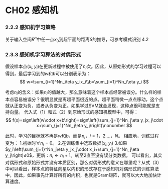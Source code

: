 # CH02 感知机
### 2.2.2 感知机学习策略 

关于输入空间$R^n$中任一点$x_0$到超平面的距离$S$的推导，可参考模式识别 4.2

### 2.3.3 感知机学习算法的对偶形式

假设样本点$(x_i,y_i)$在更新过程中被使用了$n_i$次。因此，从原始形式的学习过程可以得到，最后学习到的$w$和$b$可以分别表示为：
$$
w=\sum_{i=1}^Nn_i\eta y_ix_i\\b=\sum_{i=1}^Nn_i\eta y_i
$$


考虑$n_i$的含义：如果$n_i$的值越大，那么意味着这个样本点经常被误分。什么样的样本点容易被误分？很明显就是离超平面很近的点。超平面稍微一点点移动，这个点就从正变为负，或者从负变为正。如果学过SVM就金发现，这种点很可能就是支持向量。
代入式（1）和式（2）到原始形式的感知机模型中，可得：
$$
f(x)=sign\left(w\cdot x+b\right)=sign\left(\sum_{j=1}^Nn_j\eta y_jx_j\cdot x+\sum_{j=1}^Nn_j\eta y_j\right)\nonumber
$$

此时，学习的目标就不再是$w$和$b$，而是$n_i$，$i=1，2.…，N$。
相应地，训练过程变为：
1.初始时${\forall}n_i=0$。
2.在训练集中选取数据$(x_i,y_i)$
3.如果$y_i\left(\sum_{j=1}^Nn_j\eta y_jx_j\cdot x_i+\sum_{j=1}^Nn_j\eta y_j\right)≤0$，更新：$n_i\leftarrow n_i+1$。转至2直至没有误分类数据。
可以看出，其实对偶形式和原始形式并没有本质区别，那么对偶形式的意义在哪里呢？从式（3）中可以看出，样本点的特征向星以内积的形式存在于感知机对偶形式的训练算法中，因此，如果事先计算好所有的内积，也就是Gram矩阵，就可以大大地加快计算速度。